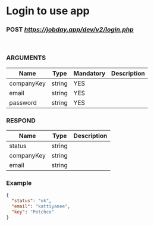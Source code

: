 # Login to use app

### POST <b><i>https://jobday.app/dev/v2/login.php</i></b>

<br/>

### ARGUMENTS
|Name          |Type         |Mandatory  |Description  |
|--------------|-------------|-----------|-------------|
|companyKey    |string       |YES        |             |
|email         |string       |YES        |             |
|password      |string       |YES        |             |
### RESPOND
|Name          |Type         |Description             |
|--------------|-------------|------------------------|
|status        |string       |                        |
|companyKey    |string       |                        |
|email         |string       |                        |
### Example
```json
{
  "status": "ok",
  "email": "kattiyanee",
  "key": "Petchco"
}
```